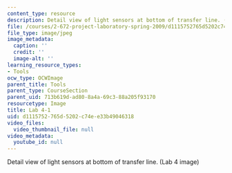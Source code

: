 ```yaml
---
content_type: resource
description: Detail view of light sensors at bottom of transfer line. (Lab 4 image)
file: /courses/2-672-project-laboratory-spring-2009/d1115752765d5202c74ee33b49046318_lab41.jpg
file_type: image/jpeg
image_metadata:
  caption: ''
  credit: ''
  image-alt: ''
learning_resource_types:
- Tools
ocw_type: OCWImage
parent_title: Tools
parent_type: CourseSection
parent_uid: 713b619d-ad80-8a4a-69c3-88a205f93170
resourcetype: Image
title: Lab 4-1
uid: d1115752-765d-5202-c74e-e33b49046318
video_files:
  video_thumbnail_file: null
video_metadata:
  youtube_id: null
---
```

Detail view of light sensors at bottom of transfer line. (Lab 4 image)

